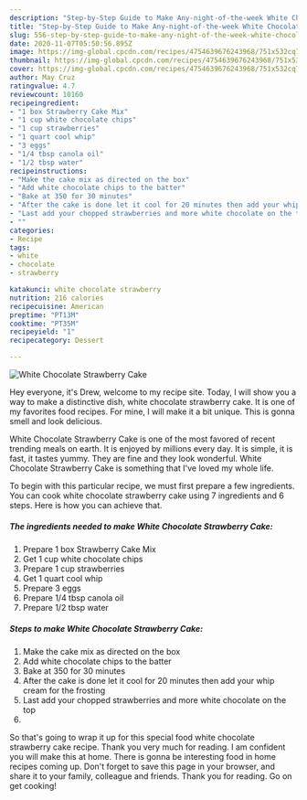 ```yaml
---
description: "Step-by-Step Guide to Make Any-night-of-the-week White Chocolate Strawberry Cake"
title: "Step-by-Step Guide to Make Any-night-of-the-week White Chocolate Strawberry Cake"
slug: 556-step-by-step-guide-to-make-any-night-of-the-week-white-chocolate-strawberry-cake
date: 2020-11-07T05:50:56.895Z
image: https://img-global.cpcdn.com/recipes/4754639676243968/751x532cq70/white-chocolate-strawberry-cake-recipe-main-photo.jpg
thumbnail: https://img-global.cpcdn.com/recipes/4754639676243968/751x532cq70/white-chocolate-strawberry-cake-recipe-main-photo.jpg
cover: https://img-global.cpcdn.com/recipes/4754639676243968/751x532cq70/white-chocolate-strawberry-cake-recipe-main-photo.jpg
author: May Cruz
ratingvalue: 4.7
reviewcount: 10160
recipeingredient:
- "1 box Strawberry Cake Mix"
- "1 cup white chocolate chips"
- "1 cup strawberries"
- "1 quart cool whip"
- "3 eggs"
- "1/4 tbsp canola oil"
- "1/2 tbsp water"
recipeinstructions:
- "Make the cake mix as directed on the box"
- "Add white chocolate chips to the batter"
- "Bake at 350 for 30 minutes"
- "After the cake is done let it cool for 20 minutes then add your whip cream for the frosting"
- "Last add your chopped strawberries and more white chocolate on the top"
- ""
categories:
- Recipe
tags:
- white
- chocolate
- strawberry

katakunci: white chocolate strawberry 
nutrition: 216 calories
recipecuisine: American
preptime: "PT13M"
cooktime: "PT35M"
recipeyield: "1"
recipecategory: Dessert

---
```



![White Chocolate Strawberry Cake](https://img-global.cpcdn.com/recipes/4754639676243968/751x532cq70/white-chocolate-strawberry-cake-recipe-main-photo.jpg)

Hey everyone, it's Drew, welcome to my recipe site. Today, I will show you a way to make a distinctive dish, white chocolate strawberry cake. It is one of my favorites food recipes. For mine, I will make it a bit unique. This is gonna smell and look delicious.

White Chocolate Strawberry Cake is one of the most favored of recent trending meals on earth. It is enjoyed by millions every day. It is simple, it is fast, it tastes yummy. They are fine and they look wonderful. White Chocolate Strawberry Cake is something that I've loved my whole life.




To begin with this particular recipe, we must first prepare a few ingredients. You can cook white chocolate strawberry cake using 7 ingredients and 6 steps. Here is how you can achieve that.

<!--inarticleads1-->

##### The ingredients needed to make White Chocolate Strawberry Cake:

1. Prepare 1 box Strawberry Cake Mix
1. Get 1 cup white chocolate chips
1. Prepare 1 cup strawberries
1. Get 1 quart cool whip
1. Prepare 3 eggs
1. Prepare 1/4 tbsp canola oil
1. Prepare 1/2 tbsp water




<!--inarticleads2-->

##### Steps to make White Chocolate Strawberry Cake:

1. Make the cake mix as directed on the box
1. Add white chocolate chips to the batter
1. Bake at 350 for 30 minutes
1. After the cake is done let it cool for 20 minutes then add your whip cream for the frosting
1. Last add your chopped strawberries and more white chocolate on the top
1. 




So that's going to wrap it up for this special food white chocolate strawberry cake recipe. Thank you very much for reading. I am confident you will make this at home. There is gonna be interesting food in home recipes coming up. Don't forget to save this page in your browser, and share it to your family, colleague and friends. Thank you for reading. Go on get cooking!
